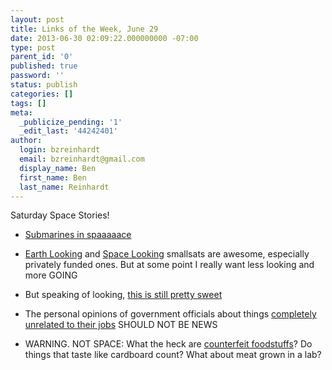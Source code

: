 ```yaml
---
layout: post
title: Links of the Week, June 29
date: 2013-06-30 02:09:22.000000000 -07:00
type: post
parent_id: '0'
published: true
password: ''
status: publish
categories: []
tags: []
meta:
  _publicize_pending: '1'
  _edit_last: '44242401'
author:
  login: bzreinhardt
  email: bzreinhardt@gmail.com
  display_name: Ben
  first_name: Ben
  last_name: Reinhardt
---
```

<p>Saturday Space Stories!</p>
<ul>
<li><a href="http://www.americaspace.com/?p=37488" target="_blank">Submarines in spaaaaace</a></li>
</ul>
<ul>
<li><a href="http://www.newspacejournal.com/2013/06/26/smallsat-company-reveals-earth-observation-plans/" target="_blank">Earth Looking</a> and <a href="http://www.kickstarter.com/projects/1458134548/arkyd-a-space-telescope-for-everyone-0" target="_blank">Space Looking</a> smallsats are awesome, especially privately funded ones. But at some point I really want less looking and more GOING</li>
</ul>
<ul>
<li>But speaking of looking, <a href="http://timemachine.gigapan.org/wiki/Main_Page" target="_blank">this is still pretty sweet</a></li>
</ul>
<ul>
<li>The personal opinions of government officials about things <a href="http://www.space.com/21740-supreme-court-gay-marriage-rulings-nasa.html" target="_blank">completely unrelated to their jobs</a> SHOULD NOT BE NEWS</li>
</ul>
<ul>
<li>WARNING. NOT SPACE: What the heck are <a href="http://www.ft.com/intl/cms/s/2/bb76096c-dcd8-11e2-b52b-00144feab7de.html" target="_blank">counterfeit foodstuffs</a>? Do things that taste like cardboard count? What about meat grown in a lab?</li>
</ul>
